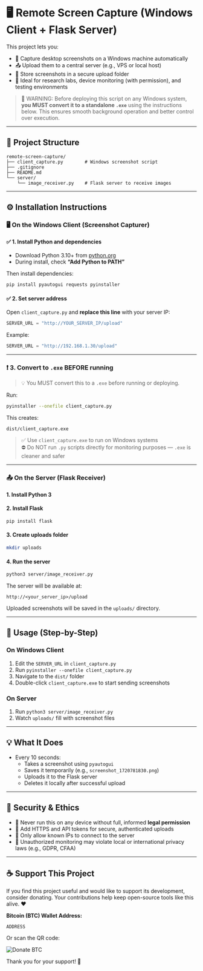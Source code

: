 # 🖥️ Remote Screen Capture (Windows Client + Flask Server)

This project lets you:

- 📸 Capture desktop screenshots on a Windows machine automatically
- 📤 Upload them to a central server (e.g., VPS or local host)
- 📁 Store screenshots in a secure upload folder
- 🧪 Ideal for research labs, device monitoring (with permission), and testing environments

> 🚨 WARNING: Before deploying this script on any Windows system, **you MUST convert it to a standalone `.exe`** using the instructions below. This ensures smooth background operation and better control over execution.

---

## 📁 Project Structure

```
remote-screen-capture/
├── client_capture.py        # Windows screenshot script
├── .gitignore
├── README.md
└── server/
    └── image_receiver.py    # Flask server to receive images
```

---

## ⚙️ Installation Instructions

### 🖥️ On the Windows Client (Screenshot Capturer)

#### ✅ 1. Install Python and dependencies

- Download Python 3.10+ from [python.org](https://www.python.org/downloads/windows/)
- During install, check **“Add Python to PATH”**

Then install dependencies:

```bash
pip install pyautogui requests pyinstaller
```

#### ✅ 2. Set server address

Open `client_capture.py` and **replace this line** with your server IP:

```python
SERVER_URL = "http://YOUR_SERVER_IP/upload"
```

Example:

```python
SERVER_URL = "http://192.168.1.30/upload"
```

---

### ❗ 3. Convert to `.exe` BEFORE running

> 💡 You MUST convert this to a `.exe` before running or deploying.

Run:

```bash
pyinstaller --onefile client_capture.py
```

This creates:

```
dist/client_capture.exe
```

> ✅ Use `client_capture.exe` to run on Windows systems  
> ⛔️ Do NOT run `.py` scripts directly for monitoring purposes — `.exe` is cleaner and safer

---

### 📤 On the Server (Flask Receiver)

#### 1. Install Python 3

#### 2. Install Flask

```bash
pip install flask
```

#### 3. Create uploads folder

```bash
mkdir uploads
```

#### 4. Run the server

```bash
python3 server/image_receiver.py
```

The server will be available at:

```
http://<your_server_ip>/upload
```

Uploaded screenshots will be saved in the `uploads/` directory.

---

## 🚀 Usage (Step-by-Step)

### On Windows Client

1. Edit the `SERVER_URL` in `client_capture.py`
2. Run `pyinstaller --onefile client_capture.py`
3. Navigate to the `dist/` folder
4. Double-click `client_capture.exe` to start sending screenshots

### On Server

1. Run `python3 server/image_receiver.py`
2. Watch `uploads/` fill with screenshot files

---

## 💡 What It Does

- Every 10 seconds:
  - Takes a screenshot using `pyautogui`
  - Saves it temporarily (e.g., `screenshot_1720781830.png`)
  - Uploads it to the Flask server
  - Deletes it locally after successful upload

---

## 🔐 Security & Ethics

- 📛 Never run this on any device without full, informed **legal permission**
- 🔐 Add HTTPS and API tokens for secure, authenticated uploads
- 📡 Only allow known IPs to connect to the server
- 🚫 Unauthorized monitoring may violate local or international privacy laws (e.g., GDPR, CFAA)

---

## ☕ Support This Project

If you find this project useful and would like to support its development, consider donating. Your contributions help keep open-source tools like this alive. ❤️

**Bitcoin (BTC) Wallet Address:**

```
ADDRESS
```

Or scan the QR code:

![Donate BTC](API)

Thank you for your support! 🙏
